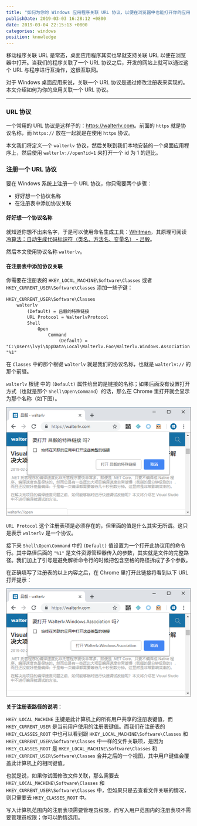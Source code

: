 ```yaml
---
title: "如何为你的 Windows 应用程序关联 URL 协议，以便在浏览器中也能打开你的应用"
publishDate: 2019-03-03 16:28:12 +0800
date: 2019-03-04 22:15:13 +0800
categories: windows
position: knowledge
---
```


移动程序关联 URL 是常态，桌面应用程序其实也早就支持关联 URL 以便在浏览器中打开。当我们的程序关联了一个 URL 协议之后，开发的网站上就可以通过这个 URL 与程序进行互操作，这很互联网。

对于 Windows 桌面应用来说，关联一个 URL 协议是通过修改注册表来实现的。本文介绍如何为你的应用关联一个 URL 协议。

---

<div id="toc"></div>

### URL 协议

一个常用的 URL 协议是这样子的：<https://walterlv.com>。前面的 `https` 就是协议名称，而 `https://` 放在一起就是在使用 `https` 协议。

本文我们将定义一个 `walterlv` 协议，然后关联到我们本地安装的一个桌面应用程序上，然后使用 `walterlv://open?id=1` 来打开一个 id 为 1 的逗比。

### 注册一个 URL 协议

要在 Windows 系统上注册一个 URL 协议，你只需要两个步骤：

- 好好想一个协议名称
- 在注册表中添加协议关联

#### 好好想一个协议名称

就知道你想不出来名字，于是可以使用命名生成工具：[Whitman](ms-windows-store://pdp/?productid=9P8LNZRNJX85)，其原理可阅读 [冷算法：自动生成代码标识符（类名、方法名、变量名） - 吕毅](/post/algorithm-of-generating-random-identifiers.html)。

然后本文使用协议名称 `walterlv`。

#### 在注册表中添加协议关联

你需要在注册表的 `HKEY_LOCAL_MACHINE\Software\Classes` 或者 `HKEY_CURRENT_USER\Software\Classes` 添加一些子键：

```text
HKEY_CURRENT_USER\Software\Classes
    walterlv
        (Default) = 吕毅的特殊链接
        URL Protocol = WalterlvProtocol
        Shell
            Open
                Command
                    (Default) = "C:\Users\lvyi\AppData\Local\Walterlv.Foo\Walterlv.Windows.Association.exe" "%1"
```

在 `Classes` 中的那个根键 `walterlv` 就是我们的协议名称，也就是 `walterlv://` 的那个前缀。

`walterlv` 根键 中的 `(Default)` 属性给出的是链接的名称；如果后面没有设置打开方式（也就是那个 `Shell\Open\Command`）的话，那么在 Chrome 里打开就会显示为那个名称（如下图）。

![默认的协议名称](/static/posts/2019-03-03-16-19-28.png)

`URL Protocol` 这个注册表项是必须存在的，但里面的值是什么其实无所谓。这只是表示 `walterlv` 是一个协议。

接下来 `Shell\Open\Command` 中的 `(Default)` 值设置为一个打开此协议用的命令行。其中路径后面的 `"%1"` 是文件资源管理器传入的参数，其实就是文件的完整路径。我们加上了引号是避免解析命令行的时候把包含空格的路径拆成了多个参数。

在正确填写了注册表的以上内容之后，在 Chrome 里打开此链接将看到以下 URL 打开提示：

![带有打开命令的协议](/static/posts/2019-03-03-16-24-31.png)

**关于注册表路径的说明**：

`HKEY_LOCAL_MACHINE` 主键是此计算机上的所有用户共享的注册表键值，而 `HKEY_CURRENT_USER` 是当前用户使用的注册表键值。而我们在注册表的 `HKEY_CLASSES_ROOT` 中也可以看到跟 `HKEY_LOCAL_MACHINE\Software\Classes` 和 `HKEY_CURRENT_USER\Software\Classes` 中一样的文件关联项，是因为 `HKEY_CLASSES_ROOT` 是 `HKEY_LOCAL_MACHINE\Software\Classes` 和 `HKEY_CURRENT_USER\Software\Classes` 合并之后的一个视图，其中用户键值会覆盖此计算机上的相同键值。

也就是说，如果你试图修改文件关联，那么需要去 `HKEY_LOCAL_MACHINE\Software\Classes` 和 `HKEY_CURRENT_USER\Software\Classes` 中，但如果只是去查看文件关联的情况，则只需要去 `HKEY_CLASSES_ROOT` 中。

写入计算机范围内的注册表项需要管理员权限，而写入用户范围内的注册表项不需要管理员权限；你可以酌情选用。
